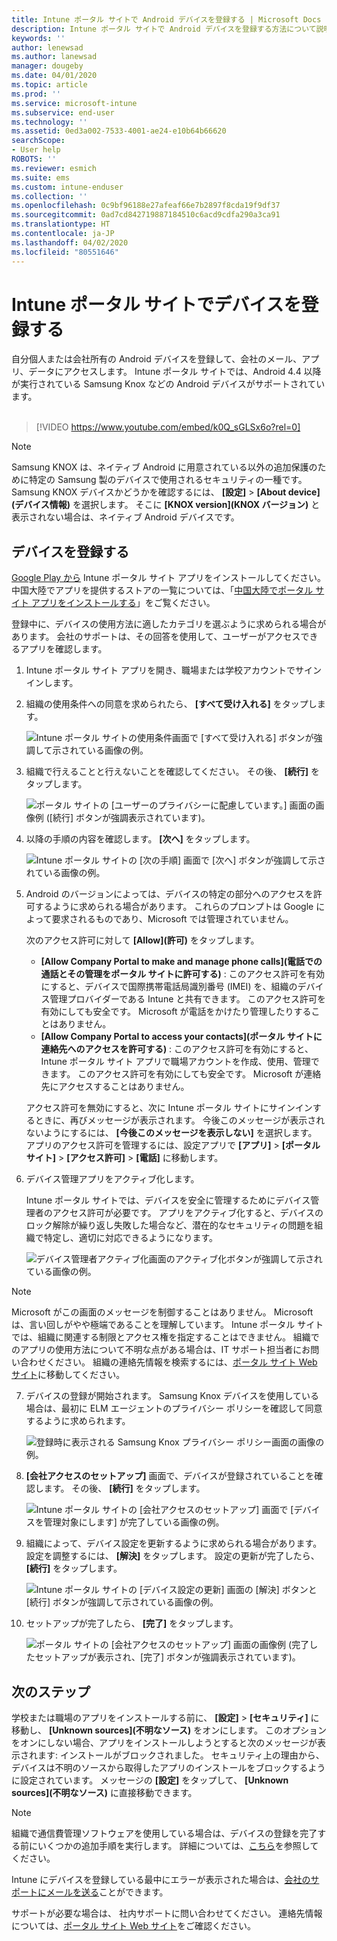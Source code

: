 ```yaml
---
title: Intune ポータル サイトで Android デバイスを登録する | Microsoft Docs
description: Intune ポータル サイトで Android デバイスを登録する方法について説明します
keywords: ''
author: lenewsad
ms.author: lanewsad
manager: dougeby
ms.date: 04/01/2020
ms.topic: article
ms.prod: ''
ms.service: microsoft-intune
ms.subservice: end-user
ms.technology: ''
ms.assetid: 0ed3a002-7533-4001-ae24-e10b64b66620
searchScope:
- User help
ROBOTS: ''
ms.reviewer: esmich
ms.suite: ems
ms.custom: intune-enduser
ms.collection: ''
ms.openlocfilehash: 0c9bf96188e27afeaf66e7b2897f8cda19f9df37
ms.sourcegitcommit: 0ad7cd842719887184510c6acd9cdfa290a3ca91
ms.translationtype: HT
ms.contentlocale: ja-JP
ms.lasthandoff: 04/02/2020
ms.locfileid: "80551646"
---
```

# <a name="enroll-your-device-with-company-portal"></a>Intune ポータル サイトでデバイスを登録する  
自分個人または会社所有の Android デバイスを登録して、会社のメール、アプリ、データにアクセスします。 Intune ポータル サイトでは、Android 4.4 以降が実行されている Samsung Knox などの Android デバイスがサポートされています。  
</br>
> [!VIDEO https://www.youtube.com/embed/k0Q_sGLSx6o?rel=0]

> [!NOTE]
> Samsung KNOX は、ネイティブ Android に用意されている以外の追加保護のために特定の Samsung 製のデバイスで使用されるセキュリティの一種です。 Samsung KNOX デバイスかどうかを確認するには、 **[設定]**  >  **[About device]\(デバイス情報\)** を選択します。 そこに **[KNOX version]\(KNOX バージョン\)** と表示されない場合は、ネイティブ Android デバイスです。

## <a name="enroll-device"></a>デバイスを登録する  
[Google Play から](https://play.google.com/store/apps/details?id=com.microsoft.windowsintune.companyportal) Intune ポータル サイト アプリをインストールしてください。 中国大陸でアプリを提供するストアの一覧については、「[中国大陸でポータル サイト アプリをインストールする](install-company-portal-android-china.md)」をご覧ください。    

登録中に、デバイスの使用方法に適したカテゴリを選ぶように求められる場合があります。 会社のサポートは、その回答を使用して、ユーザーがアクセスできるアプリを確認します。  

1. Intune ポータル サイト アプリを開き、職場または学校アカウントでサインインします。  

2. 組織の使用条件への同意を求められたら、 **[すべて受け入れる]** をタップします。  

   ![Intune ポータル サイトの使用条件画面で [すべて受け入れる] ボタンが強調して示されている画像の例。](./media/accept-terms-1911.png)  


3. 組織で行えることと行えないことを確認してください。 その後、 **[続行]** をタップします。


    ![ポータル サイトの [ユーザーのプライバシーに配慮しています。] 画面の画像例 ([続行] ボタンが強調表示されています)。](./media/android-privacy-screen-1911.png)  
4. 以降の手順の内容を確認します。 **[次へ]** をタップします。  

    ![Intune ポータル サイトの [次の手順] 画面で [次へ] ボタンが強調して示されている画像の例。](./media/android-whats-next-1911.png)  


5. Android のバージョンによっては、デバイスの特定の部分へのアクセスを許可するように求められる場合があります。 これらのプロンプトは Google によって要求されるものであり、Microsoft では管理されていません。  

    次のアクセス許可に対して **[Allow]\(許可\)** をタップします。  
    * **[Allow Company Portal to make and manage phone calls]\(電話での通話とその管理をポータル サイトに許可する\)** : このアクセス許可を有効にすると、デバイスで国際携帯電話局識別番号 (IMEI) を、組織のデバイス管理プロバイダーである Intune と共有できます。 このアクセス許可を有効にしても安全です。 Microsoft が電話をかけたり管理したりすることはありません。  
    * **[Allow Company Portal to access your contacts]\(ポータル サイトに連絡先へのアクセスを許可する\)** : このアクセス許可を有効にすると、Intune ポータル サイト アプリで職場アカウントを作成、使用、管理できます。  このアクセス許可を有効にしても安全です。 Microsoft が連絡先にアクセスすることはありません。 

    アクセス許可を無効にすると、次に Intune ポータル サイトにサインインするときに、再びメッセージが表示されます。 今後このメッセージが表示されないようにするには、 **[今後このメッセージを表示しない]** を選択します。 アプリのアクセス許可を管理するには、設定アプリで **[アプリ]**  >  **[ポータル サイト]**  >  **[アクセス許可]**  >  **[電話]** に移動します。  

6. デバイス管理アプリをアクティブ化します。 

    Intune ポータル サイトでは、デバイスを安全に管理するためにデバイス管理者のアクセス許可が必要です。 アプリをアクティブ化すると、デバイスのロック解除が繰り返し失敗した場合など、潜在的なセキュリティの問題を組織で特定し、適切に対応できるようになります。  

    ![デバイス管理者アクティブ化画面のアクティブ化ボタンが強調して示されている画像の例。](./media/activate-device-administrator-1911.png)  

> [!NOTE]
> Microsoft がこの画面のメッセージを制御することはありません。 Microsoft は、言い回しがやや極端であることを理解しています。 Intune ポータル サイトでは、組織に関連する制限とアクセス権を指定することはできません。 組織でのアプリの使用方法について不明な点がある場合は、IT サポート担当者にお問い合わせください。 組織の連絡先情報を検索するには、[ポータル サイト Web サイト](https://go.microsoft.com/fwlink/?linkid=2010980)に移動してください。  


7. デバイスの登録が開始されます。 Samsung Knox デバイスを使用している場合は、最初に ELM エージェントのプライバシー ポリシーを確認して同意するように求められます。   

    ![登録時に表示される Samsung Knox プライバシー ポリシー画面の画像の例。](./media/and-enroll-7-knox-privacy-policy.png)  

8. **[会社アクセスのセットアップ]** 画面で、デバイスが登録されていることを確認します。 その後、 **[続行]** をタップします。  

    ![Intune ポータル サイトの [会社アクセスのセットアップ] 画面で [デバイスを管理対象にします] が完了している画像の例。](./media/update-settings-1911.png)  

9. 組織によって、デバイス設定を更新するように求められる場合があります。 設定を調整するには、 **[解決]** をタップします。 設定の更新が完了したら、 **[続行]** をタップします。  

   ![Intune ポータル サイトの [デバイス設定の更新] 画面の [解決] ボタンと [続行] ボタンが強調して示されている画像の例。](./media/resolve-settings-1911.png)  

10. セットアップが完了したら、 **[完了]** をタップします。    

    ![ポータル サイトの [会社アクセスのセットアップ] 画面の画像例 (完了したセットアップが表示され、[完了] ボタンが強調表示されています)。](./media/android-enrollment-done-1911.png) 

## <a name="next-steps"></a>次のステップ  

学校または職場のアプリをインストールする前に、 **[設定]**  >  **[セキュリティ]** に移動し、 **[Unknown sources]\(不明なソース\)** をオンにします。 このオプションをオンにしない場合、アプリをインストールしようとすると次のメッセージが表示されます: インストールがブロックされました。 セキュリティ上の理由から、デバイスは不明のソースから取得したアプリのインストールをブロックするように設定されています。 メッセージの **[設定]** をタップして、 **[Unknown sources]\(不明なソース\)** に直接移動できます。  

> [!Note]
> 組織で通信費管理ソフトウェアを使用している場合は、デバイスの登録を完了する前にいくつかの追加手順を実行します。 詳細については、[こちら](enroll-your-device-with-telecom-expense-management-android.md)を参照してください。

Intune にデバイスを登録している最中にエラーが表示された場合は、[会社のサポートにメールを送る](send-logs-to-your-it-admin-by-email-android.md)ことができます。  

サポートが必要な場合は、 社内サポートに問い合わせてください。 連絡先情報については、[ポータル サイト Web サイト](https://go.microsoft.com/fwlink/?linkid=2010980)をご確認ください。  